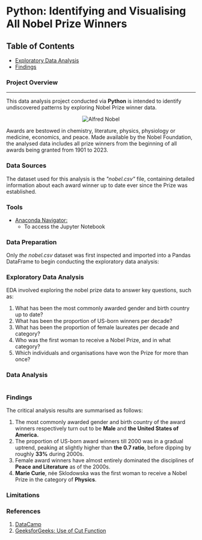 # Python: Identifying and Visualising All Nobel Prize Winners

## Table of Contents

- [Exploratory Data Analysis](#exploratory-data-analysis)
- [Findings](#findings)


### Project Overview
---

This data analysis project conducted via **Python** is intended to identify undiscovered patterns by exploring Nobel Prize winner data. 

<p align="center">
  <img src="https://github.com/OzzyGoylusun/Python.-Identifying-and-Visualising-Nobel-Prize-Winners/blob/main/Nobel_Prize.png")
 alt="Alfred Nobel">
</p>


Awards are bestowed in chemistry, literature, physics, physiology or medicine, economics, and peace. 
Made available by the Nobel Foundation, the analysed data includes all prize winners from the beginning of all awards being granted from 1901 to 2023.


### Data Sources

The dataset used for this analysis is the *"nobel.csv"* file, containing detailed information about each award winner up to date ever since the Prize was established.

### Tools

- [Anaconda Navigator: ](https://www.anaconda.com/download)
  - To access the Jupyter Notebook


### Data Preparation

Only *the nobel.csv* dataset was first inspected and imported into a Pandas DataFrame to begin conducting the exploratory data analysis:


### Exploratory Data Analysis

EDA involved exploring the nobel prize data to answer key questions, such as:

1.  What has been the most commonly awarded gender and birth country up to date?
2.  What has been the proportion of US-born winners per decade?
3.  What has been the proportion of female laureates per decade and category?
4.  Who was the first woman to receive a Nobel Prize, and in what category?
5.  Which individuals and organisations have won the Prize for more than once?


### Data Analysis

```python

```

### Findings

The critical analysis results are summarised as follows:

1. The most commonly awarded gender and birth country of the award winners respectively turn out to be **Male** and **the United States of America.**
2. The proportion of US-born award winners till 2000 was in a gradual uptrend, peaking at slightly higher than **the 0.7 ratio**, before dipping by roughly **33%** during 2000s.
3. Female award winners have almost entirely dominated the disciplines of **Peace and Literature** as of the 2000s.
4. **Marie Curie**, née Sklodowska was the first woman to receive a Nobel Prize in the category of **Physics**.


### Limitations


### References

1. [DataCamp](https://www.datacamp.com/)
2. [GeeksforGeeks: Use of Cut Function](https://www.geeksforgeeks.org/pandas-cut-method-in-python/)

